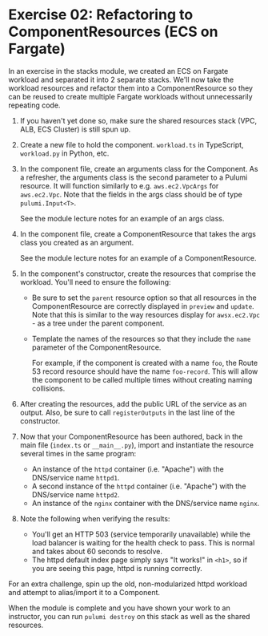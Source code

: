 # Exercise 02: Refactoring to ComponentResources (ECS on Fargate)

In an exercise in the stacks module, we created an ECS on Fargate workload and separated it into 2 separate stacks. We'll now take the workload resources and refactor them into a ComponentResource so they can be reused to create multiple Fargate workloads without unnecessarily repeating code.

1. If you haven't yet done so, make sure the shared resources stack (VPC, ALB, ECS Cluster) is still spun up.
1. Create a new file to hold the component. `workload.ts` in TypeScript, `workload.py` in Python, etc.
1. In the component file, create an arguments class for the Component. As a refresher, the arguments class is the second parameter to a Pulumi resource. It will function similarly to e.g. `aws.ec2.VpcArgs` for `aws.ec2.Vpc`. Note that the fields in the args class should be of type `pulumi.Input<T>`.

    See the module lecture notes for an example of an args class.

1. In the component file, create a ComponentResource that takes the args class you created as an argument.

    See the module lecture notes for an example of a ComponentResource.

1. In the component's constructor, create the resources that comprise the workload. You'll need to ensure the following:

    - Be sure to set the `parent` resource option so that all resources in the ComponentResource are correctly displayed in `preview` and `update`. Note that this is similar to the way resources display for `awsx.ec2.Vpc` - as a tree under the parent component.
    - Template the names of the resources so that they include the `name` parameter of the ComponentResource.
  
      For example, if the component is created with a name `foo`, the Route 53 record resource should have the name `foo-record`. This will allow the component to be called multiple times without creating naming collisions.

1. After creating the resources, add the public URL of the service as an output. Also, be sure to call `registerOutputs` in the last line of the constructor.
1. Now that your ComponentResource has been authored, back in the main file (`index.ts` or `__main__.py`), import and instantiate the resource several times in the same program:

    - An instance of the `httpd` container (i.e. "Apache") with the DNS/service name `httpd1`.
    - A second instance of the `httpd` container (i.e. "Apache") with the DNS/service name `httpd2`.
    - An instance of the `nginx` container with the DNS/service name `nginx`.

1. Note the following when verifying the results:

    - You'll get an HTTP 503 (service temporarily unavailable) while the load balancer is waiting for the health check to pass. This is normal and takes about 60 seconds to resolve.
    - The httpd default index page simply says "It works!" in `<h1>`, so if you are seeing this page, httpd is running correctly.

For an extra challenge, spin up the old, non-modularized httpd workload and attempt to alias/import it to a Component.

When the module is complete and you have shown your work to an instructor, you can run `pulumi destroy` on this stack as well as the shared resources.
